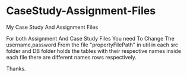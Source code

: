 # CaseStudy-Assignment-Files
My Case Study And Assignment Files



For both Assignment And Case Study Files You need To Change The username,password From the file "propertyFilePath" in util in each src folder and DB folder holds the tables with their respective names inside each file there are different names rows respectively.



Thanks.
